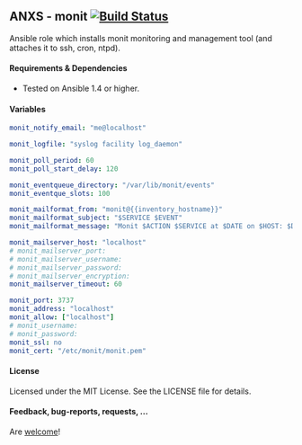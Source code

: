 ## ANXS - monit [![Build Status](https://travis-ci.org/ANXS/monit.png)](https://travis-ci.org/ANXS/monit)

Ansible role which installs monit monitoring and management tool (and attaches it to ssh, cron, ntpd).


#### Requirements & Dependencies
- Tested on Ansible 1.4 or higher.


#### Variables

```yaml
monit_notify_email: "me@localhost"

monit_logfile: "syslog facility log_daemon"

monit_poll_period: 60
monit_poll_start_delay: 120

monit_eventqueue_directory: "/var/lib/monit/events"
monit_eventque_slots: 100

monit_mailformat_from: "monit@{{inventory_hostname}}"
monit_mailformat_subject: "$SERVICE $EVENT"
monit_mailformat_message: "Monit $ACTION $SERVICE at $DATE on $HOST: $DESCRIPTION."

monit_mailserver_host: "localhost"
# monit_mailserver_port:
# monit_mailserver_username:
# monit_mailserver_password:
# monit_mailserver_encryption:
monit_mailserver_timeout: 60

monit_port: 3737
monit_address: "localhost"
monit_allow: ["localhost"]
# monit_username:
# monit_password:
monit_ssl: no
monit_cert: "/etc/monit/monit.pem"
```


#### License

Licensed under the MIT License. See the LICENSE file for details.


#### Feedback, bug-reports, requests, ...

Are [welcome](https://github.com/ANXS/monit/issues)!
